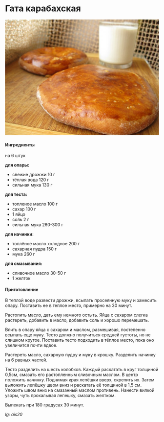 ﻿---
image: ../pics/gata-karabakhskaya.jpg
---
# Гата карабахская

![Гата карабахская](../pics/gata-karabakhskaya.jpg)

#### Ингредиенты
на 6 штук

**для опары:**

* свежие дрожжи 10 г
* тёплая вода 120 г
* сильная мука 130 г

**для теста:**

* топленое масло 100 г
* сахар 100 г
* 1 яйцо
* соль 2 г
* сильная мука 260-300 г

**для начинки:**

* топлёное масло холодное 200 г
* сахарная пудра 150 г
* мука 260 г

**для смазывания:**

* сливочное масло 30-50 г
* 1 желток

#### Приготовление

В теплой воде развести дрожжи, всыпать просеянную муку и замесить опару. Поставить ее в теплое место, примерно на 30 минут.

Растопить масло, дать ему немного остыть. Яйца с сахаром слегка растереть, добавить в масло, добавить соль и хорошо перемешать.

Влить в опару яйца с сахаром и маслом, размешивая, постепенно всыпать еще муку. Тесто должно получиться средней густоты, но не слишком крутое. Поставить тесто подходить в тёплое место, пока оно увеличится почти вдвое.

Растереть масло, сахарную пудру и муку в крошку. Разделить начинку на 6 равных частей.

Тесто разделить на шесть колобков. Каждый раскатать в круг толщиной 0,5см, смазать его растопленным сливочным маслом. В центр положить начинку. Поднимая края лепёшки вверх, скрепить их. Затем выложить лепёшку швом вниз и раскатать её толщиной в 1,5 см. Уложить швом вниз на смазанный маслом противень. Нанести вилкой узоры, чуть прокалывая лепешку, смазать желтком.

Выпекать при 180 градусах 30 минут.

*lg: ais20*

